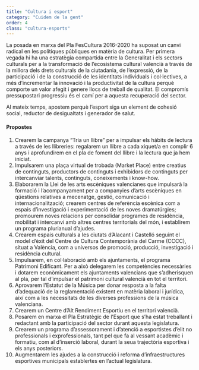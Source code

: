 ```yaml
---
title: "Cultura i esport"
category: "Cuidem de la gent"
order: 4
class: "cultura-esports"
---
```


<div class="programa-intro">

La posada en marxa del Pla FesCultura 2016-2020 ha suposat un canvi radical en les polítiques públiques en matèria de cultura. Per primera vegada hi ha una estratègia compartida entre la Generalitat i els sectors culturals per a la transformació de l’ecosistema cultural valencià a través de la millora dels drets culturals de la ciutadania, de l’expressió, de la participació i de la construcció de les identitats individuals i col·lectives, a més d’incrementar la innovació i la productivitat de la cultura perquè comporte un valor afegit i genere llocs de treball de qualitat. El compromís pressupostari progressiu és el camí per a aquesta recuperació del sector.

Al mateix temps, apostem perquè l’esport siga un element de cohesió social, reductor de desigualtats i generador de salut.

</div>

<div class="programa-box">

#### Propostes

1.	Crearem la campanya “Tria un llibre” per a impulsar els hàbits de lectura a través de les llibreries: regalarem un llibre a cada xiquet/a en complir 6 anys i aprofundirem en el pla de foment del llibre i la lectura que ja hem iniciat.
2.	Impulsarem una plaça virtual de trobada (Market Place) entre creatius de continguts, productors de continguts i exhibidors de continguts per intercanviar talents, continguts, coneixements i know-how.
3.	Elaborarem la Llei de les arts escèniques valencianes que impulsarà la formació i l’acompanyament per a companyies d’arts escèniques en qüestions relatives a mecenatge, gestió, comunicació i internacionalització; crearem centres de referència escènica com a espais d’investigació i experimentació de les noves dramatúrgies; promourem noves relacions per consolidar programes de residència, mobilitat i intercanvi amb altres centres territorials del món, i establirem un programa plurianual d’ajudes.
4.	Crearem espais culturals a les ciutats d’Alacant i Castelló seguint el model d’èxit del Centre de Cultura Contemporània del Carme (CCCC), situat a València, com a universos de promoció, producció, investigació i residència cultural.
5.	Impulsarem, en col·laboració amb els ajuntaments, el programa Patrimoni Edificant. Per a això delegarem les competències necessàries i dotarem econòmicament els ajuntaments valencians que s’adherisquen al pla, per tal d’impulsar el patrimoni cultural valencià en tot el territori.
6.	Aprovarem l’Estatut de la Música per donar resposta a la falta d’adequació de la reglamentació existent en matèria laboral i jurídica, així com a les necessitats de les diverses professions de la música valenciana.
7.	Crearem un Centre d’Alt Rendiment Esportiu en el territori valencià.
8.	Posarem en marxa el Pla Estratègic de l’Esport que s’ha estat treballant i redactant amb la participació del sector durant aquesta legislatura. 
9.	Crearem un programa d’assessorament i d’atenció a esportistes d’elit no professionals i exprofessionals, tant pel que fa al vessant acadèmic i formatiu, com al d’inserció laboral, durant la seua trajectòria esportiva i els anys posteriors.
10.	Augmentarem les ajudes a la construcció i reforma d’infraestructures esportives municipals establertes en l’actual legislatura.

</div>